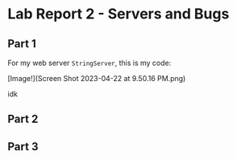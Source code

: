 # Lab Report 2 - Servers and Bugs

## Part 1
For my web server ```StringServer```, this is my code:

[Image!](Screen Shot 2023-04-22 at 9.50.16 PM.png)

idk
## Part 2

## Part 3
